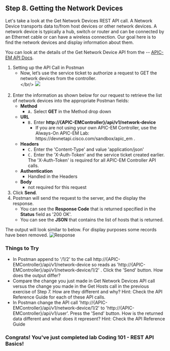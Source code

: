 ## Step 8. Getting the Network Devices

Let's take a look at the Get Network Devices REST API call.  A Network Device transports data to/from host devices or other network devices.  A network device is typically a hub, switch or router and can be connected by an Ethernet cable or can have a wireless connection.  Our goal here is to find the network devices and display information about them.

You can look at the details of the Get Network Device API from the -- <a href="http://devnetapic.cisco.com/" target="_blank">APIC-EM API Docs</a>.

1. Setting up the API Call in Postman
	* Now, let’s use the service ticket to authorize a request to GET the network devices from the controller. <br/></br/>
	![](/posts/files/coding-101-rest-basics-ga/assets/images/postman6.png)<br/><br/>
2. Enter the information as shown below for our request to retrieve the list of network devices into the appropriate Postman fields:
	* **Method**
		* `A.` Select **GET** in the Method drop down
	* **URL**
		* `B.` Enter **http://{APIC-EMController}/api/v1/network-device**
            * If you are not using your own APIC-EM Controller, use the Always-On APIC-EM Lab: https[]()://devnetapi.cisco.com/sandbox/apic_em .
	* **Headers**
		* `C.` Enter the 'Content-Type' and value 'application/json'
		* `C.` Enter the 'X-Auth-Token' and the service ticket created earlier.  The 'X-Auth-Token' is required for all APIC-EM Controller API calls.
	* **Authentication**
		* Handled in the Headers
	* **Body**
	 	* not required for this request
3. Click **Send**.
4. Postman will send the request to the server, and the display the response.
	* You can see the **Response Code** that is returned specified in the **Status** field as '200 OK'.
	* You can see the **JSON** that contains the list of hosts that is returned.

The output will look similar to below.  For display purposes some records have been removed.
    ![](/posts/files/coding-101-rest-basics-ga/assets/images/postman7.png "Response")

### Things to Try
* In Postman append to '/1/2' to the call http://{APIC-EMController}/api/v1/network-device so reads as 'http://{APIC-EMController}/api/v1/network-device/1/2' . Click the 'Send' button.  How does the output differ?
* Compare the change you just made in Get Network Devices API call versus the change you made in the Get Hosts call in the previous exercise of Step 7. How are they different and why?  Hint:  Check the API Reference Guide for each of these API calls.
* In Postman change the API call 'http://{APIC-EMController}/api/v1/network-device/1/2' to 'http://{APIC-EMController}/api/v1/user'.  Press the 'Send' button.  How is the returned data different and what does it represent?  Hint:  Check the API Reference Guide

### Congrats! You've just completed lab Coding 101 - REST API Basics!
